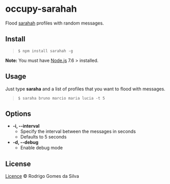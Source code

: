 # occupy-sarahah

Flood [sarahah](sarahah.com) profiles with random messages.

Install
-------

> ```$ npm install sarahah -g```

**Note:** You must have [Node.js](https://nodejs.org/en/) 7.6 > installed.

Usage
-----

Just type **saraha** and a list of profiles that you want to flood with messages.

> ```$ saraha bruno marcio maria lucia -t 5```  

Options
-------
* **-i, --interval**
  - Specify the interval between the messages in seconds
  - Defaults to 5 seconds
* **-d, --debug**
  - Enable debug mode

License
-------
[Licence](https://github.com/rodrigogs/sarahah/blob/master/LICENSE) © Rodrigo Gomes da Silva

